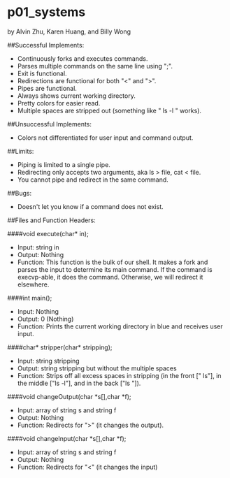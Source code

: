 # p01_systems
by Alvin Zhu, Karen Huang, and Billy Wong

##Successful Implements:
* Continuously forks and executes commands.
* Parses multiple commands on the same line using ";".
* Exit is functional.
* Redirections are functional for both "<" and ">".
* Pipes are functional.
* Always shows current working directory.
* Pretty colors for easier read.
* Multiple spaces are stripped out (something like "          ls      -l     " works).

##Unsuccessful Implements:
* Colors not differentiated for user input and command output.


##Limits:
* Piping is limited to a single pipe.
* Redirecting only accepts two arguments, aka ls > file, cat < file.
* You cannot pipe and redirect in the same command.

##Bugs:
* Doesn't let you know if a command does not exist.


##Files and Function Headers:

####void execute(char* in);
* Input: string in
* Output: Nothing
* Function: This function is the bulk of our shell. It makes a fork and parses the input to determine its main command. If the command is execvp-able, it does the command. Otherwise, we will redirect it elsewhere.

####int main();
* Input: Nothing
* Output: 0 (Nothing)
* Function: Prints the current working directory in blue and receives user input.

####char* stripper(char* stripping);
* Input: string stripping
* Output: string stripping but without the multiple spaces
* Function: Strips off all excess spaces in stripping (in the front ["    ls"], in the middle ["ls     -l"], and in the back ["ls        "]).

####void changeOutput(char *s[],char *f);
* Input: array of string s and string f
* Output: Nothing
* Function: Redirects for ">" (it changes the output).

####void changeInput(char *s[],char *f);
* Input: array of string s and string f
* Output: Nothing
* Function: Redirects for "<" (it changes the input)
